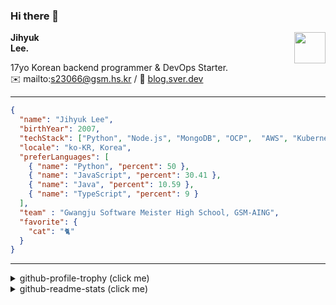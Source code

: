 ### Hi there 👋
<img src="https://github.githubassets.com/images/mona-loading-default.gif" width="50px" align="right">
</a>

**Jihyuk\
Lee.**

17yo Korean backend programmer & DevOps Starter.\
✉️ mailto:s23066@gsm.hs.kr
/ 
🔗 [blog.sver.dev](https://blog.sver.dev)

---

```json
{
  "name": "Jihyuk Lee",
  "birthYear": 2007,
  "techStack": ["Python", "Node.js", "MongoDB", "OCP",  "AWS", "Kubernetes"],
  "locale": "ko-KR, Korea",
  "preferLanguages": [
    { "name": "Python", "percent": 50 },
    { "name": "JavaScript", "percent": 30.41 },
    { "name": "Java", "percent": 10.59 },
    { "name": "TypeScript", "percent": 9 }
  ],
  "team" : "Gwangju Software Meister High School, GSM-AING",
  "favorite": {
    "cat": "🐈"
  }
}
```
---
<details>
  <summary>github-profile-trophy (click me)</summary>
  
![](https://github-profile-trophy.vercel.app/?username=withJihyuk&row=1&column=8&theme=nord)
  
</details>
<details>
  <summary>github-readme-stats (click me)</summary>
  
<!--START_SECTION:waka-->
![Code Time](http://img.shields.io/badge/Code%20Time-366%20hrs%2049%20mins-blue)

![Lines of code](https://img.shields.io/badge/%EC%A0%80%EB%8A%94%20%EC%97%AC%ED%83%9C%EA%B9%8C%EC%A7%80%20-339.7%20thousand%20%EC%A4%84%EC%9D%98%20%EC%BD%94%EB%93%9C%EB%A5%BC%20%EC%9E%91%EC%84%B1%ED%96%88%EC%96%B4%EC%9A%94.-blue)

**저는 저녁형 인간이에요. 🦉** 

```text
🌞 아침                     82 commits          ███░░░░░░░░░░░░░░░░░░░░░░   10.49 % 
🌆 낮　                     248 commits         ████████░░░░░░░░░░░░░░░░░   31.71 % 
🌃 저녁                     313 commits         ██████████░░░░░░░░░░░░░░░   40.03 % 
🌙 밤　                     139 commits         ████░░░░░░░░░░░░░░░░░░░░░   17.77 % 
```


📊 **저는 이번주를 이렇게 시간을 보냈어요.** 

```text
🕑︎ Timezone: Asia/Seoul

💬 프로그래밍 언어들: 
Markdown                 4 hrs 48 mins       ████████████████░░░░░░░░░   65.03 % 
TypeScript               2 hrs 11 mins       ███████░░░░░░░░░░░░░░░░░░   29.61 % 
JSON                     11 mins             █░░░░░░░░░░░░░░░░░░░░░░░░   02.70 % 
Bash                     4 mins              ░░░░░░░░░░░░░░░░░░░░░░░░░   00.94 % 
INI                      2 mins              ░░░░░░░░░░░░░░░░░░░░░░░░░   00.49 % 

🔥 에디터들: 
VS Code                  7 hrs 24 mins       █████████████████████████   100.00 % 

💻 운영 체제들: 
Mac                      7 hrs 24 mins       █████████████████████████   100.00 % 
```


 Last Updated on 29/06/2024 18:40:15 UTC
<!--END_SECTION:waka-->

</details>

</div>

